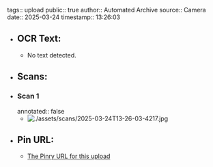 tags:: upload
public:: true
author:: Automated Archive
source:: Camera
date:: 2025-03-24
timestamp:: 13:26:03

- ## OCR Text:
	- No text detected.
- ## Scans:
- ### Scan 1
  annotated:: false
	- ![./assets/scans/2025-03-24T13-26-03-4217.jpg](./assets/scans/2025-03-24T13-26-03-4217.jpg)
- ## Pin URL:
	- [The Pinry URL for this upload](https://pinry.petau.net/pins/240/)